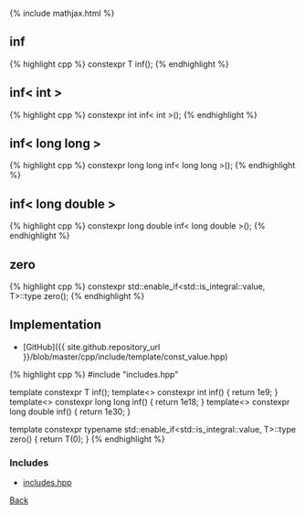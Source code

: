 {% include mathjax.html %}

## inf

{% highlight cpp %}
constexpr T inf();
{% endhighlight %}

## inf< int >

{% highlight cpp %}
constexpr int inf< int >();
{% endhighlight %}

## inf< long long >

{% highlight cpp %}
constexpr long long inf< long long >();
{% endhighlight %}

## inf< long double >

{% highlight cpp %}
constexpr long double inf< long double >();
{% endhighlight %}

## zero

{% highlight cpp %}
constexpr std::enable_if<std::is_integral<T>::value, T>::type zero();
{% endhighlight %}

## Implementation

- [GitHub]({{ site.github.repository_url }}/blob/master/cpp/include/template/const_value.hpp)

{% highlight cpp %}
#include "includes.hpp"


template<typename T> constexpr T inf();
template<> constexpr int inf<int>() { return 1e9; }
template<> constexpr long long inf<long long>() { return 1e18; }
template<> constexpr long double inf<long double>() { return 1e30; }

template<typename T> constexpr
typename std::enable_if<std::is_integral<T>::value, T>::type
zero() { return T(0); }
{% endhighlight %}

### Includes

- [includes.hpp](includes)

[Back](../..)
